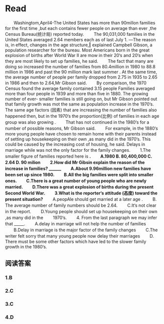 # Read

　　Washingtom,April4-The United States has more than 90millon families for the first time ,but each contains fewer people on average than ever ,the Census Bureau(统计局) reported today.
　　The 90,031,000 families in the United States averaged 2.64 members each as of last July 1. ―The reason is, in effect, changes in the age structure,‖ explained Campbell Gibson, a population researcher for the bureau. Most Americans born in the great explosion of births after World War II are mow in their 20‘s and 20‘s when they are most likely to set up families, he said.
　　The fact that many are doing so increased the number of families from 80.4million in 1980 to 88.8 million in 1986 and past the 90 million mark last summer . At the same time, the average number of people per family dropped from 2.75 in 1935 to 2.65 in 1986 and then to 2.64,Mr Gibson said.
　　By comparison, the 1970 Census found the average family contained 3.15 people Families averaged more than four people in 1939 and more than five in 1880. The growing number of ever- smaller families is still going on, but Mr Gibson pointed out that family growth was mot the same as population increase in the 1970‘s. The same age factors (因素) that are increasing the number of families also happened then, but in the 1970‘s the proportion(比例) of families in each age group was also growing .
　　That has not continued in the 1980‘s for a number of possible reasons, Mr Gibson said.
　　For example, in the 1880‘s more young people have chosen to remain home with their parents instead of setting up housekeeping on their own ,as many did in the 1970‘s. This could be caused by the increasing cost of housing, he said. Delays in marriage while was not the only factor for the family changes.
　　1.The smaller figure of families reported here is ______.
　　A.1980 B. 80,400,000 C. 2.64 D. 90 milion
　　2.How did Mr Gibsin explain the reason of the increase in families? ______
　　A.About 9.96million new families have been set up since 1980.
　　B.All the big families were split into smaller ones.
　　C.There is a great number of young people who are newly married.
　　D.There was a great explosion of births during the present Second World War.
　　3.What is the reporter‘s attitude (态度) toward the present situation?______
　　A.peopAle should get married at a later age .
　　B. The average number of family numbers should be 2.64.
　　C.It‘s not clear in the report.
　　D.Young people should set up housekeeping on their own ,as many did in the
　　1970‘s.
　　4. From the last paragraph we may infer that _____.
　　A.delay in marriage will not help the number of families
　　B.Delay in marriage is the major factor of the family changes
　　C.The writer felt sorry that many young people now delay their marriages
　　D. There must be some other factors which have led to the slower family growth in the 1980‘s.
## 阅读答案
### 1.B
### 2.C
### 3.C
### 4.D
